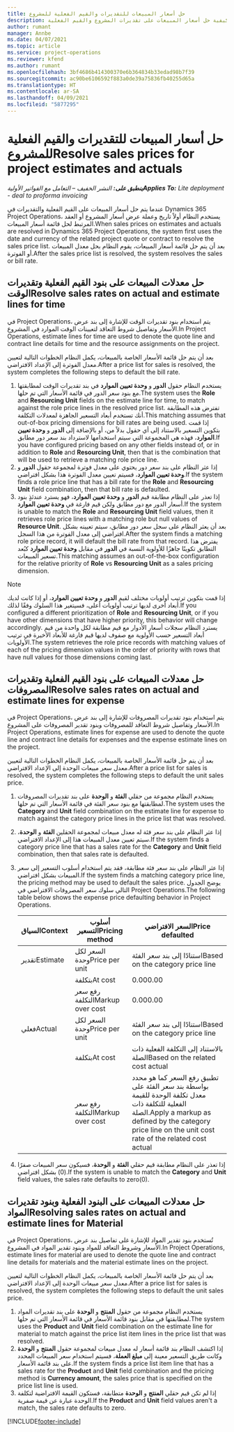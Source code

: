```yaml
---
title: حل أسعار المبيعات للتقديرات والقيم الفعلية للمشروع
description: يوفر هذا الموضوع معلومات حول كيفية حل أسعار المبيعات على تقديرات المشروع والقيم الفعلية.
author: rumant
manager: Annbe
ms.date: 04/07/2021
ms.topic: article
ms.service: project-operations
ms.reviewer: kfend
ms.author: rumant
ms.openlocfilehash: 3bf4686b414300370e6b364834b33edad98b7f39
ms.sourcegitcommit: ac90be6106592f883a0de39a75836fb40255d65a
ms.translationtype: HT
ms.contentlocale: ar-SA
ms.lasthandoff: 04/09/2021
ms.locfileid: "5877295"
---
```

# <a name="resolve-sales-prices-for-project-estimates-and-actuals"></a><span data-ttu-id="30323-103">حل أسعار المبيعات للتقديرات والقيم الفعلية للمشروع</span><span class="sxs-lookup"><span data-stu-id="30323-103">Resolve sales prices for project estimates and actuals</span></span>

<span data-ttu-id="30323-104">_**ينطبق على:** النشر الخفيف – التعامل مع الفواتير الأولية_</span><span class="sxs-lookup"><span data-stu-id="30323-104">_**Applies To:** Lite deployment - deal to proforma invoicing_</span></span>

<span data-ttu-id="30323-105">عندما يتم حل أسعار المبيعات على القيم الفعلية والتقديرات في Dynamics 365 Project Operations، يستخدم النظام أولاً تاريخ وعملة عرض أسعار المشروع أو العقد المرتبط لحل قائمة أسعار المبيعات.</span><span class="sxs-lookup"><span data-stu-id="30323-105">When sales prices on estimates and actuals are resolved in Dynamics 365 Project Operations, the system first uses the date and currency of the related project quote or contract to resolve the sales price list.</span></span> <span data-ttu-id="30323-106">بعد أن يتم حل قائمة أسعار المبيعات، يقوم النظام بحل معدل المبيعات أو الفوترة.</span><span class="sxs-lookup"><span data-stu-id="30323-106">After the sales price list is resolved, the system resolves the sales or bill rate.</span></span>

## <a name="resolve-sales-rates-on-actual-and-estimate-lines-for-time"></a><span data-ttu-id="30323-107">حل معدلات المبيعات على بنود القيم الفعلية وتقديرات الوقت</span><span class="sxs-lookup"><span data-stu-id="30323-107">Resolve sales rates on actual and estimate lines for time</span></span>

<span data-ttu-id="30323-108">في Project Operations، يتم استخدام بنود تقديرات الوقت للإشارة إلى بند عرض الأسعار وتفاصيل شروط التعاقد لتعيينات الوقت الموارد في المشروع.</span><span class="sxs-lookup"><span data-stu-id="30323-108">In Project Operations, estimate lines for time are used to denote the quote line and contract line details for time and the resource assignments on the project.</span></span>

<span data-ttu-id="30323-109">بعد أن يتم حل قائمة الأسعار الخاصة بالمبيعات، يكمل النظام الخطوات التالية لتعيين معدل الفوترة إلى الإعداد الافتراضي.</span><span class="sxs-lookup"><span data-stu-id="30323-109">After a price list for sales is resolved, the system completes the following steps to default the bill rate.</span></span>

1. <span data-ttu-id="30323-110">يستخدم النظام حقول **الدور** و **وحدة تعيين الموارد** في بند تقديرات الوقت لمطابقتها مع بنود سعر الدور في قائمة الأسعار التي تم حلها.</span><span class="sxs-lookup"><span data-stu-id="30323-110">The system uses the **Role** and **Resourcing Unit** fields on the estimate line for time, to match against the role price lines in the resolved price list.</span></span> <span data-ttu-id="30323-111">تفترض هذه المطابقة أنك تستخدم أبعاد التسعير الجاهزة لمعدلات التكلفة.</span><span class="sxs-lookup"><span data-stu-id="30323-111">This matching assumes that out-of-box pricing dimensions for bill rates are being used.</span></span> <span data-ttu-id="30323-112">إذا قمت بتكوين التسعير بالاستناد إلى أي حقول بدلاً من، أو بالإضافة إلى **الدور** و **وحدة تعيين الموارد**، فهذه هي المجموعة التي سيتم استخدامها لاسترداد بند سعر دور مطابق.</span><span class="sxs-lookup"><span data-stu-id="30323-112">If you have configured pricing based on any other fields instead of, or in addition to **Role** and **Resourcing Unit**, then that is the combination that will be used to retrieve a matching role price line.</span></span>
2. <span data-ttu-id="30323-113">إذا عثر النظام على بند سعر دور يحتوي على معدل فوترة لمجموعة حقول **الدور** و **وحدة تعيين الموارد**، فسيتم تعيين معدل الفوترة هذا بشكل افتراضي.</span><span class="sxs-lookup"><span data-stu-id="30323-113">If the system finds a role price line that has a bill rate for the **Role** and **Resourcing Unit** field combination, then that bill rate is defaulted.</span></span>
3. <span data-ttu-id="30323-114">إذا تعذر على النظام مطابقة قيم **الدور** و **وحدة تعيين الموارد**، فهو يسترد عندئذٍ بنود أسعار الدور مع دور مطابق ولكن قيم فارغة في **وحدة تعيين الموارد**.</span><span class="sxs-lookup"><span data-stu-id="30323-114">If the system is unable to match the **Role** and **Resourcing Unit** field values, then it retrieves role price lines with a matching role but null values of **Resource Unit**.</span></span> <span data-ttu-id="30323-115">بعد أن يعثر النظام على سجل سعر دور مطابق، سيتم تعيينه بشكل افتراضي إلى معدل الفوترة من هذا السجل.</span><span class="sxs-lookup"><span data-stu-id="30323-115">After the system finds a matching role price record, it will default the bill rate from that record.</span></span> <span data-ttu-id="30323-116">يفترض هذا التطابق تكوينًا جاهزًا للأولوية النسبة في **الدور** في مقابل **وحدة تعيين الموارد** كبُعد تسعير المبيعات.</span><span class="sxs-lookup"><span data-stu-id="30323-116">This matching assumes an out-of-the-box configuration for the relative priority of **Role** vs **Resourcing Unit** as a sales pricing dimension.</span></span>

> [!NOTE]
> <span data-ttu-id="30323-117">إذا قمت بتكوين ترتيب أولويات مختلف لقيم **الدور** و **وحدة تعيين الموارد**، أو إذا كانت لديك أبعاد أخرى لديها ترتيب أولويات أعلى، فسيتغير هذا السلوك وفقًا لذلك.</span><span class="sxs-lookup"><span data-stu-id="30323-117">If you configured a different prioritization of **Role** and **Resourcing Unit**, or if you have other dimensions that have higher priority, this behavior will change accordingly.</span></span> <span data-ttu-id="30323-118">يسترد النظام سجلات أسعار الأدوار مع قيم مطابقة لكل واحدة من قيم أبعاد التسعير حسب الأولوية مع صفوف لديها قيم فارغة للأبعاد الأخيرة في ترتيب الأولويات.</span><span class="sxs-lookup"><span data-stu-id="30323-118">The system retrieves the role price records with matching values of each of the pricing dimension values in the order of priority with rows that have null values for those dimensions coming last.</span></span>

## <a name="resolve-sales-rates-on-actual-and-estimate-lines-for-expense"></a><span data-ttu-id="30323-119">حل معدلات المبيعات على بنود القيم الفعلية وتقديرات المصروفات</span><span class="sxs-lookup"><span data-stu-id="30323-119">Resolve sales rates on actual and estimate lines for expense</span></span>

<span data-ttu-id="30323-120">في Project Operations، يتم استخدام بنود تقديرات المصروفات للإشارة إلى بند عرض الأسعار وتفاصيل شروط التعاقد للمصروفات وبنود تقدير المصروفات على المشروع.</span><span class="sxs-lookup"><span data-stu-id="30323-120">In Project Operations, estimate lines for expense are used to denote the quote line and contract line details for expenses and the expense estimate lines on the project.</span></span>

<span data-ttu-id="30323-121">بعد أن يتم حل قائمة الأسعار الخاصة بالمبيعات، يكمل النظام الخطوات التالية لتعيين معدل سعر مبيعات الوحدة إلى الإعداد الافتراضي.</span><span class="sxs-lookup"><span data-stu-id="30323-121">After a price list for sales is resolved, the system completes the following steps to default the unit sales price.</span></span>

1. <span data-ttu-id="30323-122">يستخدم النظام مجموعة من حقلي **الفئة** و **الوحدة** على بند تقديرات المصروفات لمطابقتها مع بنود سعر الفئة في قائمة الأسعار التي تم حلها.</span><span class="sxs-lookup"><span data-stu-id="30323-122">The system uses the **Category** and **Unit** field combination on the estimate line for expense to match against the category price lines in the price list that was resolved.</span></span>
2. <span data-ttu-id="30323-123">إذا عثر النظام على بند سعر فئة له معدل مبيعات لمجموعة الحقلين **الفئة** و **الوحدة**، سيتم تعيين معدل المبيعات هذا إلى الإعداد الافتراضي.</span><span class="sxs-lookup"><span data-stu-id="30323-123">If the system finds a category price line that has a sales rate for the **Category** and **Unit** field combination, then that sales rate is defaulted.</span></span>
3. <span data-ttu-id="30323-124">إذا عثر النظام على بند سعر فئة مطابقة، فقد يتم استخدام أسلوب التسعير إلى سعر المبيعات بشكل افتراضي.</span><span class="sxs-lookup"><span data-stu-id="30323-124">If the system finds a matching category price line, the pricing method may be used to default the sales price.</span></span> <span data-ttu-id="30323-125">يوضح الجدول التالي سلوك سعر المصروفات الافتراضي في Project Operations.</span><span class="sxs-lookup"><span data-stu-id="30323-125">The following table below shows the expense price defaulting behavior in Project Operations.</span></span>

    | <span data-ttu-id="30323-126">السياق</span><span class="sxs-lookup"><span data-stu-id="30323-126">Context</span></span> | <span data-ttu-id="30323-127">أسلوب التسعير</span><span class="sxs-lookup"><span data-stu-id="30323-127">Pricing method</span></span> | <span data-ttu-id="30323-128">السعر الافتراضي</span><span class="sxs-lookup"><span data-stu-id="30323-128">Price defaulted</span></span> |
    | --- | --- | --- |
    | <span data-ttu-id="30323-129">تقدير</span><span class="sxs-lookup"><span data-stu-id="30323-129">Estimate</span></span> | <span data-ttu-id="30323-130">السعر لكل وحدة</span><span class="sxs-lookup"><span data-stu-id="30323-130">Price per unit</span></span> | <span data-ttu-id="30323-131">استنادًا إلى بند سعر الفئة</span><span class="sxs-lookup"><span data-stu-id="30323-131">Based on the category price line</span></span> |
    | &nbsp; | <span data-ttu-id="30323-132">بتكلفة</span><span class="sxs-lookup"><span data-stu-id="30323-132">At cost</span></span> | <span data-ttu-id="30323-133">0.00</span><span class="sxs-lookup"><span data-stu-id="30323-133">0.00</span></span> |
    | &nbsp; | <span data-ttu-id="30323-134">رفع سعر التكلفة</span><span class="sxs-lookup"><span data-stu-id="30323-134">Markup over cost</span></span> | <span data-ttu-id="30323-135">0.00</span><span class="sxs-lookup"><span data-stu-id="30323-135">0.00</span></span> |
    | <span data-ttu-id="30323-136">فعلي</span><span class="sxs-lookup"><span data-stu-id="30323-136">Actual</span></span> | <span data-ttu-id="30323-137">السعر لكل وحدة</span><span class="sxs-lookup"><span data-stu-id="30323-137">Price per unit</span></span> | <span data-ttu-id="30323-138">استنادًا إلى بند سعر الفئة</span><span class="sxs-lookup"><span data-stu-id="30323-138">Based on the category price line</span></span> |
    | &nbsp; | <span data-ttu-id="30323-139">بتكلفة</span><span class="sxs-lookup"><span data-stu-id="30323-139">At cost</span></span> | <span data-ttu-id="30323-140">بالاستناد إلى التكلفة الفعلية ذات الصلة</span><span class="sxs-lookup"><span data-stu-id="30323-140">Based on the related cost actual</span></span> |
    | &nbsp; | <span data-ttu-id="30323-141">رفع سعر التكلفة</span><span class="sxs-lookup"><span data-stu-id="30323-141">Markup over cost</span></span> | <span data-ttu-id="30323-142">تطبيق رفع السعر كما هو محدد بواسطة بند سعر الفئة على معدل تكلفة الوحدة للقيمة الفعلية للتكلفة ذات الصلة.</span><span class="sxs-lookup"><span data-stu-id="30323-142">Apply a markup as defined by the category price line on the unit cost rate of the related cost actual</span></span> |

4. <span data-ttu-id="30323-143">إذا تعذر على النظام مطابقة قيم حقلي **الفئة** و **الوحدة**، فسيكون سعر المبيعات صفرًا (0) بشكل افتراضي.</span><span class="sxs-lookup"><span data-stu-id="30323-143">If the system is unable to match the **Category** and **Unit** field values, the sales rate defaults to zero(0).</span></span>

## <a name="resolving-sales-rates-on-actual-and-estimate-lines-for-material"></a><span data-ttu-id="30323-144">حل معدلات المبيعات على البنود الفعلية وبنود تقديرات المواد</span><span class="sxs-lookup"><span data-stu-id="30323-144">Resolving sales rates on actual and estimate lines for Material</span></span>

<span data-ttu-id="30323-145">في Project Operations، تُستخدم بنود تقدير المواد للإشارة غلى تفاصيل بند عرض الأسعار وشروط التعاقد للمواد وبنود تقدير المواد في المشروع.</span><span class="sxs-lookup"><span data-stu-id="30323-145">In Project Operations, estimate lines for material are used to denote the quote line and contract line details for materials and the material estimate lines on the project.</span></span>

<span data-ttu-id="30323-146">بعد أن يتم حل قائمة الأسعار الخاصة بالمبيعات، يكمل النظام الخطوات التالية لتعيين معدل سعر مبيعات الوحدة إلى الإعداد الافتراضي.</span><span class="sxs-lookup"><span data-stu-id="30323-146">After a price list for sales is resolved, the system completes the following steps to default the unit sales price.</span></span>

1. <span data-ttu-id="30323-147">يستخدم النظام مجموعة من حقول **المنتج** و **الوحدة** على بند تقديرات المواد لمطابقتها في مقابل بنود قائمة الأسعار في قائمة الأسعار التي تم حلها.</span><span class="sxs-lookup"><span data-stu-id="30323-147">The system uses the **Product** and **Unit** field combination on the estimate line for material to match against the price list item lines in the price list that was resolved.</span></span>
2. <span data-ttu-id="30323-148">إذا اكتشف النظام بند قائمة أسعار له معدل مبيعات لمجموعة حقول **المنتج** و **الوحدة** وكانت طريق التسعير معينة إلى **مبلغ العملة**، فسيتم استخدام سعر المبيعات المحدد على بند قائمة الأسعار.</span><span class="sxs-lookup"><span data-stu-id="30323-148">If the system finds a price list item line that has a sales rate for the **Product** and **Unit** field combination and the pricing method is **Currency amount**, the sales price that is specified on the price list line is used.</span></span>
3. <span data-ttu-id="30323-149">إذا لم تكن قيم حقلي **المنتج** و **الوحدة** متطابقة، فستكون القيمة الافتراضية لتكلفة الوحدة عبارة عن قيمة صفرية.</span><span class="sxs-lookup"><span data-stu-id="30323-149">If the **Product** and **Unit** field values aren't a match, the sales rate defaults to zero.</span></span>

[!INCLUDE[footer-include](../../includes/footer-banner.md)]
